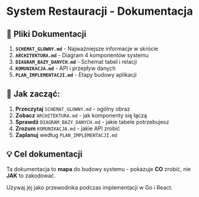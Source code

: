 # System Restauracji - Dokumentacja

## 📁 Pliki Dokumentacji

1. **`SCHEMAT_GLOWNY.md`** - Najważniejsze informacje w skrócie
2. **`ARCHITEKTURA.md`** - Diagram 4 komponentów systemu  
3. **`DIAGRAM_BAZY_DANYCH.md`** - Schemat tabel i relacji
4. **`KOMUNIKACJA.md`** - API i przepływ danych
5. **`PLAN_IMPLEMENTACJI.md`** - Etapy budowy aplikacji

## 🚀 Jak zacząć:

1. **Przeczytaj** `SCHEMAT_GLOWNY.md` - ogólny obraz
2. **Zobacz** `ARCHITEKTURA.md` - jak komponenty się łączą  
3. **Sprawdź** `DIAGRAM_BAZY_DANYCH.md` - jakie tabele potrzebujesz
4. **Zrozum** `KOMUNIKACJA.md` - jakie API zrobić
5. **Zaplanuj** według `PLAN_IMPLEMENTACJI.md`

## 💡 Cel dokumentacji
Ta dokumentacja to **mapa** do budowy systemu - pokazuje **CO** zrobić, nie **JAK** to zakodować.

Używaj jej jako przewodnika podczas implementacji w Go i React.
